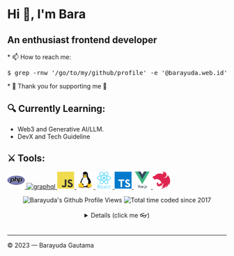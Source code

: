 # Hi 👋, I'm Bara

## An enthusiast frontend developer
<p align="left">
* 📫 How to reach me: <pre>$ grep -rnw '/go/to/my/github/profile' -e '@barayuda.web.id'</pre>
* 💬 Thank you for supporting me 🌱
</p>

## 🔍 Currently Learning:
- Web3 and Generative AI/LLM.
- DevX and Tech Guideline

## ⚔️ Tools: 
<p align="left"> <a href="https://php.net" target="_blank" rel="noreferrer"> <img src="https://raw.githubusercontent.com/devicons/devicon/master/icons/php/php-original.svg" alt="php" width="40" height="40"/> </a> <a href="https://graphql.org" target="_blank" rel="noreferrer"> <img src="https://www.vectorlogo.zone/logos/graphql/graphql-icon.svg" alt="graphql" width="40" height="40"/> </a> <a href="https://developer.mozilla.org/en-US/docs/Web/JavaScript" target="_blank" rel="noreferrer"> <img src="https://raw.githubusercontent.com/devicons/devicon/master/icons/javascript/javascript-original.svg" alt="javascript" width="40" height="40"/> </a> <a href="https://www.linux.org/" target="_blank" rel="noreferrer"> <img src="https://raw.githubusercontent.com/devicons/devicon/master/icons/linux/linux-original.svg" alt="linux" width="40" height="40"/> </a> <a href="https://reactjs.org/" target="_blank" rel="noreferrer"> <img src="https://raw.githubusercontent.com/devicons/devicon/master/icons/react/react-original-wordmark.svg" alt="react" width="40" height="40"/> </a> <a href="https://www.typescriptlang.org/" target="_blank" rel="noreferrer"> <img src="https://raw.githubusercontent.com/devicons/devicon/master/icons/typescript/typescript-original.svg" alt="typescript" width="40" height="40"/> </a> <a href="https://vuejs.org/" target="_blank" rel="noreferrer"> <img src="https://raw.githubusercontent.com/devicons/devicon/master/icons/vuejs/vuejs-original-wordmark.svg" alt="vuejs" width="40" height="40"/> <img src="https://raw.githubusercontent.com/devicons/devicon/refs/heads/master/icons/nestjs/nestjs-original.svg" alt="nestjs" width="40" height="40"/></a> </p>

<div align="center">
  <img src="https://komarev.com/ghpvc/?username=barayuda&color=F4A4B5&style=flat" alt="Barayuda's Github Profile Views" />
  <img src="https://wakatime.com/badge/user/7a831ab0-e43a-4215-aa08-92f915bed065.svg" alt="Total time coded since 2017" />
  <br><br>
  <details>
    <summary>Details (click me 👓)</summary>
    <br>
    <p><img src="https://github-readme-stats.vercel.app/api?username=barayuda&show_icons=true&theme=dracula" alt="Barayuda Github Stats"></p>
    <p><img src="https://github-readme-stats.vercel.app/api/top-langs/?username=barayuda&theme=algolia&hide_border=true&langs_count=5" alt="Most used languages" /></p>
    <p><img src="https://github-readme-streak-stats.herokuapp.com/?user=barayuda&theme=algolia" alt="Stat Streak" /></p>
    <p><img src="https://github-profile-trophy.vercel.app/?username=barayuda&theme=algolia&margin-w=5&margin-h=5" alt="Github Trophy" /></p>
  </details>
</div>

<br>

---

© 2023 — Barayuda Gautama
